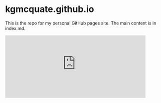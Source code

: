 # kgmcquate.github.io
This is the repo for my personal GitHub pages site.  The main content is in index.md.

<iframe src="https://kgmcquate.grafana.net/d-solo/acb94a3c-e285-456a-aafe-e6673b96d9d8/lakes-map?orgId=1&from=1687009643562&to=1687031243562&panelId=1" width="450" height="200" frameborder="0"></iframe>
